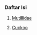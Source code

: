 ### Daftar Isi
1. [Mutillidae](https://github.com/dns-148/PKSJ/blob/master/Tugas%20Final/Mutillidae/readme.md)

2. [Cuckoo](https://github.com/dns-148/PKSJ/blob/master/Tugas%20Final/Cuckoo/readme.md)
